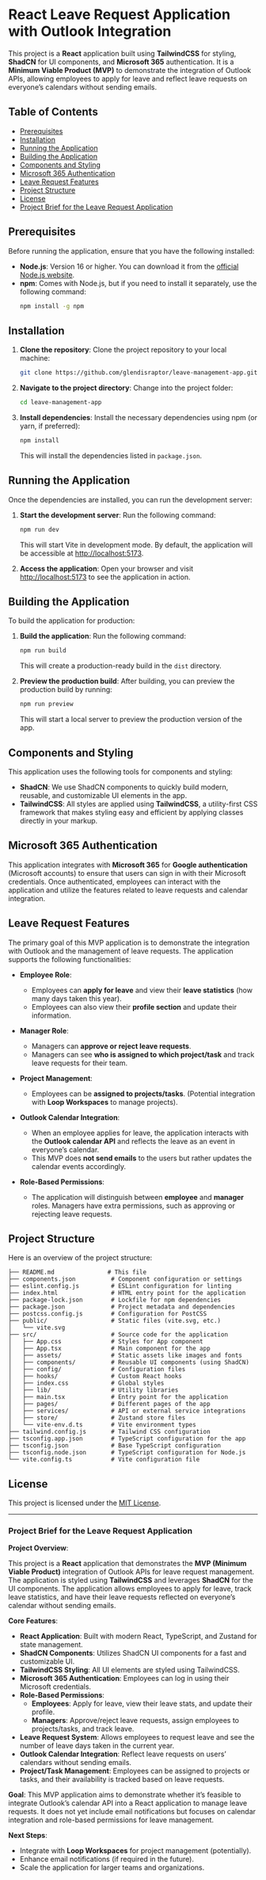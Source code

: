 # React Leave Request Application with Outlook Integration

This project is a **React** application built using **TailwindCSS** for styling, **ShadCN** for UI components, and **Microsoft 365** authentication. It is a **Minimum Viable Product (MVP)** to demonstrate the integration of Outlook APIs, allowing employees to apply for leave and reflect leave requests on everyone’s calendars without sending emails.

## Table of Contents
- [Prerequisites](#prerequisites)
- [Installation](#installation)
- [Running the Application](#running-the-application)
- [Building the Application](#building-the-application)
- [Components and Styling](#components-and-styling)
- [Microsoft 365 Authentication](#microsoft-365-authentication)
- [Leave Request Features](#leave-request-features)
- [Project Structure](#project-structure)
- [License](#license)
- [Project Brief for the Leave Request Application](#project-brief-for-the-leave-request-application)

## Prerequisites

Before running the application, ensure that you have the following installed:

- **Node.js**: Version 16 or higher. You can download it from the [official Node.js website](https://nodejs.org/).
- **npm**: Comes with Node.js, but if you need to install it separately, use the following command:
  ```bash
  npm install -g npm
  ```

## Installation

1. **Clone the repository**:
   Clone the project repository to your local machine:
   ```bash
   git clone https://github.com/glendisraptor/leave-management-app.git
   ```

2. **Navigate to the project directory**:
   Change into the project folder:
   ```bash
   cd leave-management-app
   ```

3. **Install dependencies**:
   Install the necessary dependencies using npm (or yarn, if preferred):
   ```bash
   npm install
   ```

   This will install the dependencies listed in `package.json`.

## Running the Application

Once the dependencies are installed, you can run the development server:

1. **Start the development server**:
   Run the following command:
   ```bash
   npm run dev
   ```

   This will start Vite in development mode. By default, the application will be accessible at [http://localhost:5173](http://localhost:5173).

2. **Access the application**:
   Open your browser and visit [http://localhost:5173](http://localhost:5173) to see the application in action.

## Building the Application

To build the application for production:

1. **Build the application**:
   Run the following command:
   ```bash
   npm run build
   ```

   This will create a production-ready build in the `dist` directory.

2. **Preview the production build**:
   After building, you can preview the production build by running:
   ```bash
   npm run preview
   ```

   This will start a local server to preview the production version of the app.

## Components and Styling

This application uses the following tools for components and styling:

- **ShadCN**: We use ShadCN components to quickly build modern, reusable, and customizable UI elements in the app.
- **TailwindCSS**: All styles are applied using **TailwindCSS**, a utility-first CSS framework that makes styling easy and efficient by applying classes directly in your markup.

## Microsoft 365 Authentication

This application integrates with **Microsoft 365** for **Google authentication** (Microsoft accounts) to ensure that users can sign in with their Microsoft credentials. Once authenticated, employees can interact with the application and utilize the features related to leave requests and calendar integration.

## Leave Request Features

The primary goal of this MVP application is to demonstrate the integration with Outlook and the management of leave requests. The application supports the following functionalities:

- **Employee Role**:
  - Employees can **apply for leave** and view their **leave statistics** (how many days taken this year).
  - Employees can also view their **profile section** and update their information.

- **Manager Role**:
  - Managers can **approve or reject leave requests**.
  - Managers can see **who is assigned to which project/task** and track leave requests for their team.

- **Project Management**:
  - Employees can be **assigned to projects/tasks**. (Potential integration with **Loop Workspaces** to manage projects).

- **Outlook Calendar Integration**:
  - When an employee applies for leave, the application interacts with the **Outlook calendar API** and reflects the leave as an event in everyone’s calendar.
  - This MVP does **not send emails** to the users but rather updates the calendar events accordingly.

- **Role-Based Permissions**:
  - The application will distinguish between **employee** and **manager** roles. Managers have extra permissions, such as approving or rejecting leave requests.

## Project Structure

Here is an overview of the project structure:

```
├── README.md               # This file
├── components.json          # Component configuration or settings
├── eslint.config.js         # ESLint configuration for linting
├── index.html               # HTML entry point for the application
├── package-lock.json        # Lockfile for npm dependencies
├── package.json             # Project metadata and dependencies
├── postcss.config.js        # Configuration for PostCSS
├── public/                  # Static files (vite.svg, etc.)
│   └── vite.svg
├── src/                     # Source code for the application
│   ├── App.css              # Styles for App component
│   ├── App.tsx              # Main component for the app
│   ├── assets/              # Static assets like images and fonts
│   ├── components/          # Reusable UI components (using ShadCN)
│   ├── config/              # Configuration files
│   ├── hooks/               # Custom React hooks
│   ├── index.css            # Global styles
│   ├── lib/                 # Utility libraries
│   ├── main.tsx             # Entry point for the application
│   ├── pages/               # Different pages of the app
│   ├── services/            # API or external service integrations
│   ├── store/               # Zustand store files
│   └── vite-env.d.ts        # Vite environment types
├── tailwind.config.js       # Tailwind CSS configuration
├── tsconfig.app.json        # TypeScript configuration for the app
├── tsconfig.json            # Base TypeScript configuration
├── tsconfig.node.json       # TypeScript configuration for Node.js
└── vite.config.ts           # Vite configuration file
```

## License

This project is licensed under the [MIT License](LICENSE).

---

### Project Brief for the Leave Request Application

**Project Overview**:

This project is a **React** application that demonstrates the **MVP (Minimum Viable Product)** integration of Outlook APIs for leave request management. The application is styled using **TailwindCSS** and leverages **ShadCN** for the UI components. The application allows employees to apply for leave, track leave statistics, and have their leave requests reflected on everyone’s calendar without sending emails.

**Core Features**:
- **React Application**: Built with modern React, TypeScript, and Zustand for state management.
- **ShadCN Components**: Utilizes ShadCN UI components for a fast and customizable UI.
- **TailwindCSS Styling**: All UI elements are styled using TailwindCSS.
- **Microsoft 365 Authentication**: Employees can log in using their Microsoft credentials.
- **Role-Based Permissions**:
  - **Employees**: Apply for leave, view their leave stats, and update their profile.
  - **Managers**: Approve/reject leave requests, assign employees to projects/tasks, and track leave.
- **Leave Request System**: Allows employees to request leave and see the number of leave days taken in the current year.
- **Outlook Calendar Integration**: Reflect leave requests on users’ calendars without sending emails.
- **Project/Task Management**: Employees can be assigned to projects or tasks, and their availability is tracked based on leave requests.

**Goal**:
This MVP application aims to demonstrate whether it’s feasible to integrate Outlook’s calendar API into a React application to manage leave requests. It does not yet include email notifications but focuses on calendar integration and role-based permissions for leave management.

**Next Steps**:
- Integrate with **Loop Workspaces** for project management (potentially).
- Enhance email notifications (if required in the future).
- Scale the application for larger teams and organizations. 